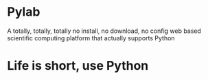 # Pylab
A totally, totally, totally no install, no download, no config web based scientific computing platform that actually supports Python 

# Life is short, use Python
